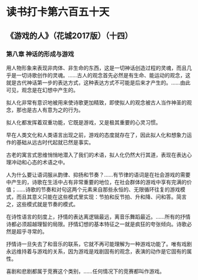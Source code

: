 # 读书打卡第六百五十天
## 《游戏的人》（花城2017版）（十四）
### 第八章 神话的形成与游戏

用人物形象来表现非肉体、非生命的东西，这是一切神话创造过程的灵魂，而且几乎是一切诗歌创作的灵魂。……古人的观念首先必然是有生命、能运动的观念，这就是古代神话第一步的表达方式，这种表达方式不可能是后来才产生的。……由此可见，观念是在幻想中产生的。

拟人化非常有意识地被用来使诗歌更加精致，即使拟人的观念被古人当作神圣的观念，那也是古人有意为之的行为。

拟人化都发挥着双重功能，它既是游戏，又是极其重要的心灵习惯。

早在人类文化和人类语言出现之前，游戏的态度就存在了，因此拟人化和想象力运作的基础从远古时代起就已然是事实。

古老的寓言式思维悄悄地潜入了我们的术语，拟人化仍然大行其道，表现在表达心理冲动和心态的术语之中。

人为什么要让语词服从韵律、抑扬和节奏？……有节律的语词是在社会游戏的需要中产生的，诗歌在生活中占有非常重要的地位，在社会群体的游戏中享有完满的价值；……诗歌的节奏和对句这两个元素来自那些永恒的、无限循环往复的游戏模式，而且其意义只能在这些模式里实现：节拍和反节拍、升和降、问和答。简言之，这些模式就是节奏的模式。

在诗性语言的刻度上，抒情的表达离逻辑最远，离音乐舞蹈最近。……所有的抒情诗都必须超越理智的局限。抒情幻想的基本特征之一就是疯狂的夸张倾向。诗歌必然是超乎寻常的。

抒情诗一旦失去了和音乐的联系，它就不再可能理解为一种游戏功能了。唯有戏剧永远维持着与游戏的关系，因为游戏是戏剧固有的观念，表演的动作是它固有的属性。

喜剧和悲剧都属于竞赛这个类别，……任何情况下的竞赛都叫作游戏。